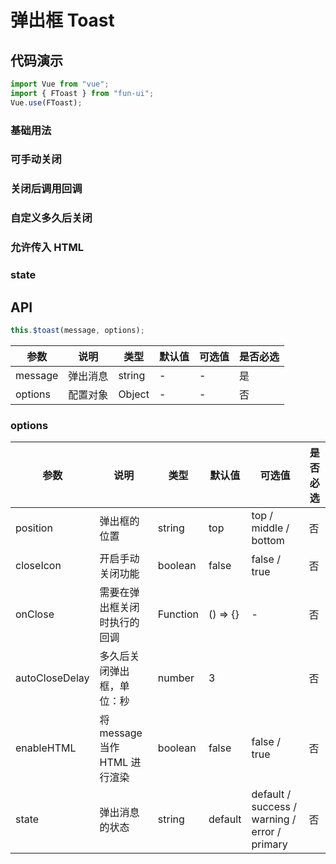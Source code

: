 # 弹出框 Toast

## 代码演示

```js
import Vue from "vue";
import { FToast } from "fun-ui";
Vue.use(FToast);
```

### 基础用法

<demo-toast-1 />

### 可手动关闭

<demo-toast-2 />

### 关闭后调用回调

<demo-toast-3 />

### 自定义多久后关闭

<demo-toast-4 />

### 允许传入 HTML

<demo-toast-5 />

### state

<demo-toast-6 />

## API

```js
this.$toast(message, options);
```

| 参数    | 说明     | 类型   | 默认值 | 可选值 | 是否必选 |
| ------- | -------- | ------ | ------ | ------ | -------- |
| message | 弹出消息 | string | -      | -      | 是       |
| options | 配置对象 | Object | -      | -      | 否       |

### options

| 参数           | 说明                          | 类型     | 默认值   | 可选值                                        | 是否必选 |
| -------------- | ----------------------------- | -------- | -------- | --------------------------------------------- | -------- |
| position       | 弹出框的位置                  | string   | top      | top / middle / bottom                         | 否       |
| closeIcon      | 开启手动关闭功能              | boolean  | false    | false / true                                  | 否       |
| onClose        | 需要在弹出框关闭时执行的回调  | Function | () => {} | -                                             | 否       |
| autoCloseDelay | 多久后关闭弹出框，单位：秒    | number   | 3        |                                               | 否       |
| enableHTML     | 将 message 当作 HTML 进行渲染 | boolean  | false    | false / true                                  | 否       |
| state          | 弹出消息的状态                | string   | default  | default / success / warning / error / primary | 否       |
